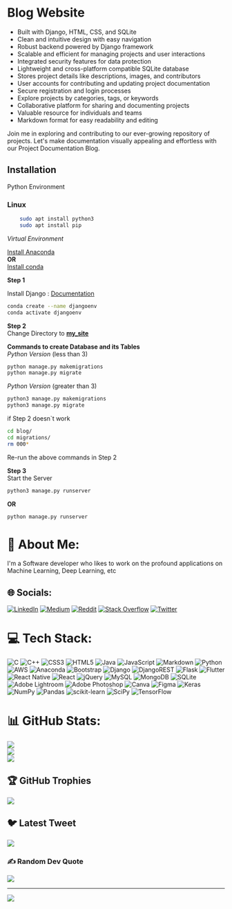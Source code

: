 
# Blog Website

- Built with Django, HTML, CSS, and SQLite
- Clean and intuitive design with easy navigation
- Robust backend powered by Django framework
- Scalable and efficient for managing projects and user interactions
- Integrated security features for data protection
- Lightweight and cross-platform compatible SQLite database
- Stores project details like descriptions, images, and contributors
- User accounts for contributing and updating project documentation
- Secure registration and login processes
- Explore projects by categories, tags, or keywords
- Collaborative platform for sharing and documenting projects
- Valuable resource for individuals and teams
- Markdown format for easy readability and editing

Join me in exploring and contributing to our ever-growing repository of projects. Let's make documentation visually appealing and effortless with our Project Documentation Blog.


## Installation

Python Environment

### Linux

```bash
    sudo apt install python3
    sudo apt install pip
```
_Virtual Environment_  

[Install Anaconda](https://docs.anaconda.com/free/anaconda/install/linux/)  
**OR**  
[Install conda](https://docs.conda.io/projects/conda/en/latest/user-guide/install/linux.html)

**Step 1**  

Install Django : [Documentation](https://docs.djangoproject.com/en/4.2/)
```bash
conda create --name djangoenv
conda activate djangoenv
```
**Step 2**  
Change Directory to [**my_site**](https://github.com/MegaBeing/BlogWithDb/tree/master/my_site)  

**Commands to create Database and its Tables**  
*Python Version* (less than 3)
```bash
python manage.py makemigrations
python manage.py migrate
```
*Python Version* (greater than 3)
```bash
python3 manage.py makemigrations
python3 manage.py migrate
```
if Step 2 doesn`t work 
```bash
cd blog/
cd migrations/
rm 000*
```  
Re-run the above commands in Step 2  
  
**Step 3**  
Start the Server
```bash
python3 manage.py runserver
```
**OR**
```bash
python manage.py runserver
```








    
# 💫 About Me:
I'm a Software developer who likes to work on the profound applications on Machine Learning, Deep Learning, etc


## 🌐 Socials:
[![LinkedIn](https://img.shields.io/badge/LinkedIn-%230077B5.svg?logo=linkedin&logoColor=white)](https://www.linkedin.com/in/sahil-jain-02811922b) [![Medium](https://img.shields.io/badge/Medium-12100E?logo=medium&logoColor=white)](https://medium.com/@jain.sahil58158) [![Reddit](https://img.shields.io/badge/Reddit-%23FF4500.svg?logo=Reddit&logoColor=white)](https://reddit.com/u/Mega8eing) [![Stack Overflow](https://img.shields.io/badge/-Stackoverflow-FE7A16?logo=stack-overflow&logoColor=white)](https://stackoverflow.com/users/Mega_Being) [![Twitter](https://img.shields.io/badge/Twitter-%231DA1F2.svg?logo=Twitter&logoColor=white)](https://twitter.com/M3GAB31N6) 

# 💻 Tech Stack:
![C](https://img.shields.io/badge/c-%2300599C.svg?style=for-the-badge&logo=c&logoColor=white) ![C++](https://img.shields.io/badge/c++-%2300599C.svg?style=for-the-badge&logo=c%2B%2B&logoColor=white) ![CSS3](https://img.shields.io/badge/css3-%231572B6.svg?style=for-the-badge&logo=css3&logoColor=white) ![HTML5](https://img.shields.io/badge/html5-%23E34F26.svg?style=for-the-badge&logo=html5&logoColor=white) ![Java](https://img.shields.io/badge/java-%23ED8B00.svg?style=for-the-badge&logo=java&logoColor=white) ![JavaScript](https://img.shields.io/badge/javascript-%23323330.svg?style=for-the-badge&logo=javascript&logoColor=%23F7DF1E) ![Markdown](https://img.shields.io/badge/markdown-%23000000.svg?style=for-the-badge&logo=markdown&logoColor=white) ![Python](https://img.shields.io/badge/python-3670A0?style=for-the-badge&logo=python&logoColor=ffdd54) ![AWS](https://img.shields.io/badge/AWS-%23FF9900.svg?style=for-the-badge&logo=amazon-aws&logoColor=white) ![Anaconda](https://img.shields.io/badge/Anaconda-%2344A833.svg?style=for-the-badge&logo=anaconda&logoColor=white) ![Bootstrap](https://img.shields.io/badge/bootstrap-%23563D7C.svg?style=for-the-badge&logo=bootstrap&logoColor=white) ![Django](https://img.shields.io/badge/django-%23092E20.svg?style=for-the-badge&logo=django&logoColor=white) ![DjangoREST](https://img.shields.io/badge/DJANGO-REST-ff1709?style=for-the-badge&logo=django&logoColor=white&color=ff1709&labelColor=gray) ![Flask](https://img.shields.io/badge/flask-%23000.svg?style=for-the-badge&logo=flask&logoColor=white) ![Flutter](https://img.shields.io/badge/Flutter-%2302569B.svg?style=for-the-badge&logo=Flutter&logoColor=white) ![React Native](https://img.shields.io/badge/react_native-%2320232a.svg?style=for-the-badge&logo=react&logoColor=%2361DAFB) ![React](https://img.shields.io/badge/react-%2320232a.svg?style=for-the-badge&logo=react&logoColor=%2361DAFB) ![jQuery](https://img.shields.io/badge/jquery-%230769AD.svg?style=for-the-badge&logo=jquery&logoColor=white) ![MySQL](https://img.shields.io/badge/mysql-%2300f.svg?style=for-the-badge&logo=mysql&logoColor=white) ![MongoDB](https://img.shields.io/badge/MongoDB-%234ea94b.svg?style=for-the-badge&logo=mongodb&logoColor=white) ![SQLite](https://img.shields.io/badge/sqlite-%2307405e.svg?style=for-the-badge&logo=sqlite&logoColor=white) ![Adobe Lightroom](https://img.shields.io/badge/Adobe%20Lightroom-31A8FF.svg?style=for-the-badge&logo=Adobe%20Lightroom&logoColor=white) ![Adobe Photoshop](https://img.shields.io/badge/adobephotoshop-%2331A8FF.svg?style=for-the-badge&logo=adobephotoshop&logoColor=white) ![Canva](https://img.shields.io/badge/Canva-%2300C4CC.svg?style=for-the-badge&logo=Canva&logoColor=white) 	![Figma](https://img.shields.io/badge/figma-%23F24E1E.svg?style=for-the-badge&logo=figma&logoColor=white) ![Keras](https://img.shields.io/badge/Keras-%23D00000.svg?style=for-the-badge&logo=Keras&logoColor=white) ![NumPy](https://img.shields.io/badge/numpy-%23013243.svg?style=for-the-badge&logo=numpy&logoColor=white) ![Pandas](https://img.shields.io/badge/pandas-%23150458.svg?style=for-the-badge&logo=pandas&logoColor=white) ![scikit-learn](https://img.shields.io/badge/scikit--learn-%23F7931E.svg?style=for-the-badge&logo=scikit-learn&logoColor=white) ![SciPy](https://img.shields.io/badge/SciPy-%230C55A5.svg?style=for-the-badge&logo=scipy&logoColor=%white) ![TensorFlow](https://img.shields.io/badge/TensorFlow-%23FF6F00.svg?style=for-the-badge&logo=TensorFlow&logoColor=white)
# 📊 GitHub Stats:
![](https://github-readme-stats.vercel.app/api?username=MegaBeing&theme=dark&hide_border=false&include_all_commits=false&count_private=false)<br/>
![](https://github-readme-streak-stats.herokuapp.com/?user=MegaBeing&theme=dark&hide_border=false)<br/>
![](https://github-readme-stats.vercel.app/api/top-langs/?username=MegaBeing&theme=dark&hide_border=false&include_all_commits=false&count_private=false&layout=compact)

## 🏆 GitHub Trophies
![](https://github-profile-trophy.vercel.app/?username=MegaBeing&theme=radical&no-frame=false&no-bg=true&margin-w=4)

## 🐦 Latest Tweet
[![](https://gtce.itsvg.in/api?username=M3GAB31N6)](https://github.com/VishwaGauravIn/github-twitter-card-embed)

### ✍️ Random Dev Quote
![](https://quotes-github-readme.vercel.app/api?type=horizontal&theme=radical)

---
[![](https://visitcount.itsvg.in/api?id=MegaBeing&icon=0&color=0)](https://visitcount.itsvg.in)

<!-- Proudly created with GPRM ( https://gprm.itsvg.in ) -->
